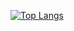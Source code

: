 [![Top Langs](https://github-readme-stats.vercel.app/api/top-langs/?username=kkilme&layout=compact)](https://github.com/anuraghazra/github-readme-stats)

<!--
**kkilme/kkilme** is a ✨ _special_ ✨ repository because its `README.md` (this file) appears on your GitHub profile.

Here are some ideas to get you started:

- 🔭 I’m currently working on ...
- 🌱 I’m currently learning ...
- 👯 I’m looking to collaborate on ...
- 🤔 I’m looking for help with ...
- 💬 Ask me about ...
- 📫 How to reach me: ...
- 😄 Pronouns: ...
- ⚡ Fun fact: ...
-->
